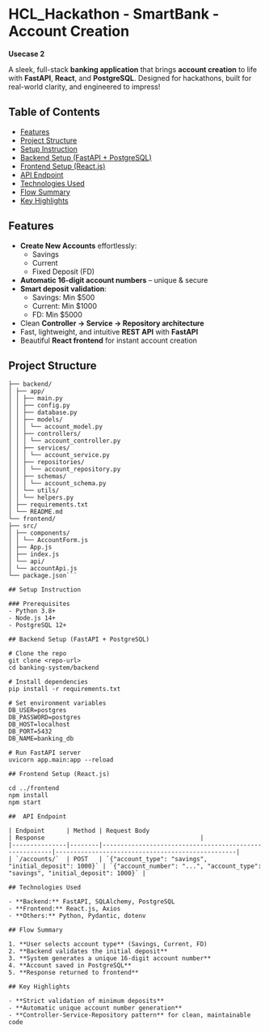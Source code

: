  # HCL_Hackathon - SmartBank - Account Creation

  **Usecase 2**

A sleek, full-stack **banking application** that brings **account creation** to life with **FastAPI**, **React**, and **PostgreSQL**. Designed for hackathons, built for real-world clarity, and engineered to impress!  

##  Table of Contents
- [Features](#-features)
- [Project Structure](#-project-structure)
- [Setup Instruction](#-setup-instruction)
- [Backend Setup (FastAPI + PostgreSQL)](#-backend-setup-fastapi--postgresql)
- [Frontend Setup (React.js)](#-frontend-setup-reactjs)
- [API Endpoint](#-api-endpoint)
- [Technologies Used](#-technologies-used)
- [Flow Summary](#-flow-summary)
- [Key Highlights](#-key-highlights)

## Features

- **Create New Accounts** effortlessly:  
  - Savings  
  - Current  
  - Fixed Deposit (FD)  
- **Automatic 16-digit account numbers** – unique & secure  
- **Smart deposit validation**:  
  - Savings: Min $500  
  - Current: Min $1000  
  - FD: Min $5000  
- Clean **Controller → Service → Repository architecture**  
- Fast, lightweight, and intuitive **REST API** with **FastAPI**  
- Beautiful **React frontend** for instant account creation  

## Project Structure

```banking-system/
├── backend/
│ ├── app/
│ │ ├── main.py
│ │ ├── config.py
│ │ ├── database.py
│ │ ├── models/
│ │ │ └── account_model.py
│ │ ├── controllers/
│ │ │ └── account_controller.py
│ │ ├── services/
│ │ │ └── account_service.py
│ │ ├── repositories/
│ │ │ └── account_repository.py
│ │ ├── schemas/
│ │ │ └── account_schema.py
│ │ └── utils/
│ │ └── helpers.py
│ ├── requirements.txt
│ └── README.md
└── frontend/
├── src/
│ ├── components/
│ │ └── AccountForm.js
│ ├── App.js
│ ├── index.js
│ └── api/
│ └── accountApi.js
└── package.json```

## Setup Instruction

### Prerequisites
- Python 3.8+
- Node.js 14+
- PostgreSQL 12+

## Backend Setup (FastAPI + PostgreSQL)

# Clone the repo
git clone <repo-url>
cd banking-system/backend

# Install dependencies
pip install -r requirements.txt

# Set environment variables
DB_USER=postgres
DB_PASSWORD=postgres
DB_HOST=localhost
DB_PORT=5432
DB_NAME=banking_db

# Run FastAPI server
uvicorn app.main:app --reload

## Frontend Setup (React.js)

cd ../frontend
npm install
npm start

##  API Endpoint

| Endpoint      | Method | Request Body                                           | Response                                           |
|---------------|--------|--------------------------------------------------------|--------------------------------------------------|
| `/accounts/`  | POST   | `{"account_type": "savings", "initial_deposit": 1000}` | `{"account_number": "...", "account_type": "savings", "initial_deposit": 1000}` |

## Technologies Used

- **Backend:** FastAPI, SQLAlchemy, PostgreSQL  
- **Frontend:** React.js, Axios  
- **Others:** Python, Pydantic, dotenv

## Flow Summary

1. **User selects account type** (Savings, Current, FD)  
2. **Backend validates the initial deposit**  
3. **System generates a unique 16-digit account number**  
4. **Account saved in PostgreSQL**  
5. **Response returned to frontend**

## Key Highlights

- **Strict validation of minimum deposits**  
- **Automatic unique account number generation**  
- **Controller-Service-Repository pattern** for clean, maintainable code
